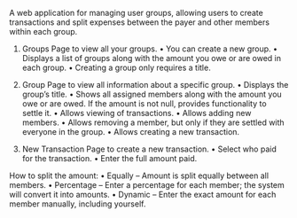 A web application for managing user groups, allowing users to create transactions and split
expenses between the payer and other members within each group.

1. Groups
Page to view all your groups.
• You can create a new group.
• Displays a list of groups along with the amount you owe or are owed in each group.
• Creating a group only requires a title.

2. Group
Page to view all information about a specific group.
• Displays the group’s title.
• Shows all assigned members along with the amount you owe or are owed. If the amount is
not null, provides functionality to settle it.
• Allows viewing of transactions.
• Allows adding new members.
• Allows removing a member, but only if they are settled with everyone in the group.
• Allows creating a new transaction.

3. New Transaction
Page to create a new transaction.
• Select who paid for the transaction.
• Enter the full amount paid.

How to split the amount:
• Equally – Amount is split equally between all members.
• Percentage – Enter a percentage for each member; the system will convert it into amounts.
• Dynamic – Enter the exact amount for each member manually, including yourself.
